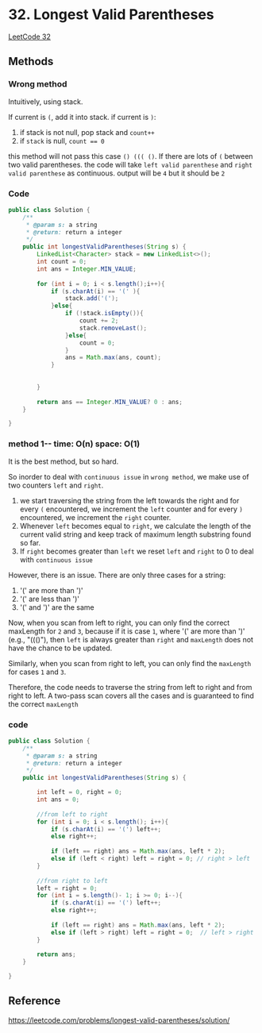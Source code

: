 # 32. Longest Valid Parentheses

[LeetCode 32](https://leetcode.com/problems/longest-valid-parentheses/)


## Methods

### Wrong method
Intuitively, using stack. 

If current is `(`, add it into stack. if current is `)`: 
1. if stack is not null, pop stack and `count++`
2. if `stack` is null, `count == 0`

this method will not pass this case `() ((( ()`. If there are lots of `(` between two valid parentheses.
the code will take `left valid parenthese` and `right valid parenthese` as continuous. output will be `4` but it should be `2`



### Code
```java
public class Solution {
    /**
     * @param s: a string
     * @return: return a integer
     */
    public int longestValidParentheses(String s) {
        LinkedList<Character> stack = new LinkedList<>(); 
        int count = 0; 
        int ans = Integer.MIN_VALUE;
        
        for (int i = 0; i < s.length();i++){
            if (s.charAt(i) == '(' ){
                stack.add('('); 
            }else{
                if (!stack.isEmpty()){
                    count += 2; 
                    stack.removeLast(); 
                }else{
                    count = 0; 
                }
                ans = Math.max(ans, count);        
            }
            
             
        }
        
        return ans == Integer.MIN_VALUE? 0 : ans; 
    }

}

```
### method 1-- time: O(n) space: O(1)
It is the best method, but so hard. 
 
So inorder to deal with `continuous issue` in `wrong method`,  we make use of two counters `left` and `right`. 

1. we start traversing the string from the left towards the right and for every `(` encountered, we increment the `left` counter and for every `)` encountered, we increment the `right` counter. 
2. Whenever `left` becomes equal to `right`, we calculate the length of the current valid string and keep track of maximum length substring found so far. 
3. If `right` becomes greater than `left` we reset `left` and `right` to 0 to deal with `continuous issue`

However, there is an issue. There are only three cases for a string:

1. '(' are more than ')'
2. '(' are less than ')'
3. '(' and ')' are the same

Now, when you scan from left to right, you can only find the correct maxLength for `2` and `3`, because if it is case `1`, where '(' are more than ')' (e.g., "((()"), then `left` is always greater than `right` and `maxLength` does not have the chance to be updated.

Similarly, when you scan from right to left, you can only find the `maxLength` for cases `1` and `3`.

Therefore, the code needs to traverse the string from left to right and from right to left. A two-pass scan covers all the cases and is guaranteed to find the correct `maxLength`

### code 

```java
public class Solution {
    /**
     * @param s: a string
     * @return: return a integer
     */
    public int longestValidParentheses(String s) {

        int left = 0, right = 0; 
        int ans = 0;
        
        //from left to right 
        for (int i = 0; i < s.length(); i++){
            if (s.charAt(i) == '(') left++;
            else right++; 
            
            if (left == right) ans = Math.max(ans, left * 2); 
            else if (left < right) left = right = 0; // right > left 
        }
        
        //from right to left 
        left = right = 0; 
        for (int i = s.length()- 1; i >= 0; i--){
            if (s.charAt(i) == '(') left++;
            else right++; 
            
            if (left == right) ans = Math.max(ans, left * 2); 
            else if (left > right) left = right = 0;  // left > right 
        }
        
        return ans;
    }

}

```

## Reference
https://leetcode.com/problems/longest-valid-parentheses/solution/